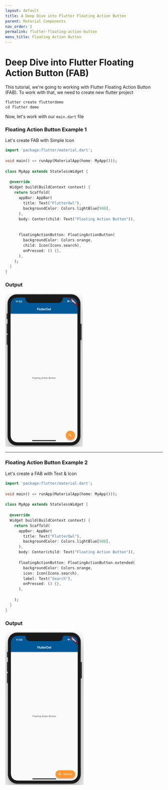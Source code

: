 ```yaml
---
layout: default
title: A Deep Dive into Flutter Floating Action Button
parent: Material Components
nav_order: 2
permalink: flutter-floating-action-button
menu_title: Floating Action Button
---
```


# Deep Dive into Flutter Floating Action Button (FAB)

This tutorial, we're going to working with Flutter Floating Action Button (FAB). To work with that, we need to create new flutter project

    flutter create flutterdemo
    cd flutter demo

Now, let's work with our `main.dart` file

### Floating Action Button Example 1

Let's create FAB with Simple Icon

```dart
import 'package:flutter/material.dart';

void main() => runApp(MaterialApp(home: MyApp()));

class MyApp extends StatelessWidget {

  @override
  Widget build(BuildContext context) {
    return Scaffold(
      appBar: AppBar(
        title: Text("FlutterOwl"),
        backgroundColor: Colors.lightBlue[900],
      ),
      body: Center(child: Text("Floating Action Button")),
      
      
      floatingActionButton: FloatingActionButton(
        backgroundColor: Colors.orange,
        child: Icon(Icons.search),
        onPressed: () {},
      ),
    );
  }
}
```

### Output
<img src="/assets/images/screenshots/components/flutter-floating-action-example1.png">

---

### Floating Action Button Example 2

Let's create a FAB with Text & Icon

```dart
import 'package:flutter/material.dart';

void main() => runApp(MaterialApp(home: MyApp()));

class MyApp extends StatelessWidget {

  @override
  Widget build(BuildContext context) {
    return Scaffold(
      appBar: AppBar(
        title: Text("FlutterOwl"),
        backgroundColor: Colors.lightBlue[900],
      ),
      body: Center(child: Text("Floating Action Button")),

      floatingActionButton: FloatingActionButton.extended(
        backgroundColor: Colors.orange,
        icon: Icon(Icons.search),
        label: Text("Search"), 
        onPressed: () {},
      ),

    );
  }
}
```

### Output

<img src="/assets/images/screenshots/components/flutter-floating-action-example2.png">